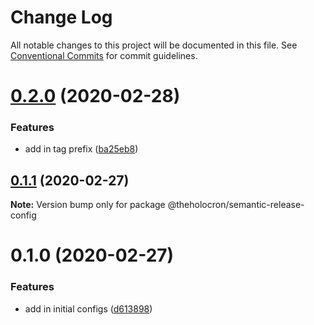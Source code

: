 # Change Log

All notable changes to this project will be documented in this file.
See [Conventional Commits](https://conventionalcommits.org) for commit guidelines.

# [0.2.0](https://github.com/the-holocron/threepio/compare/@theholocron/semantic-release-config@0.1.1...@theholocron/semantic-release-config@0.2.0) (2020-02-28)


### Features

* add in tag prefix ([ba25eb8](https://github.com/the-holocron/threepio/commit/ba25eb8a8f4819cec4169cebc340d404ac628653))





## [0.1.1](https://github.com/the-holocron/threepio/compare/@theholocron/semantic-release-config@0.1.0...@theholocron/semantic-release-config@0.1.1) (2020-02-27)

**Note:** Version bump only for package @theholocron/semantic-release-config





# 0.1.0 (2020-02-27)


### Features

* add in initial configs ([d613898](https://github.com/the-holocron/threepio/commit/d613898f18bb20b7fc879d80c15f025555de2765))
